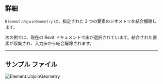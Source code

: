 ## 詳細
`Element.UnjoinGeometry` は、指定された 2 つの要素のジオメトリを結合解除します。

次の例では、現在の Revit ドキュメントで床が選択されています。結合された要素が収集され、入力床から結合解除されます。
___
## サンプル ファイル

![Element.UnjoinGeometry](./Revit.Elements.Element.UnjoinGeometry_img.jpg)
